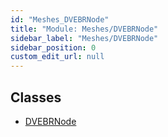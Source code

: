 ```yaml
---
id: "Meshes_DVEBRNode"
title: "Module: Meshes/DVEBRNode"
sidebar_label: "Meshes/DVEBRNode"
sidebar_position: 0
custom_edit_url: null
---
```


## Classes

- [DVEBRNode](../classes/Meshes_DVEBRNode.DVEBRNode.md)
